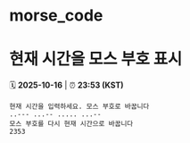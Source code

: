 # morse_code
# 현재 시간을 모스 부호 표시
<!-- MORSE_TIME_START -->
🗓️ **2025-10-16** | ⏰ **23:53 (KST)**

```
현재 시간을 입력하세요. 모스 부호로 바꿉니다
..--- ...-- ..... ...--
모스 부호를 다시 현재 시간으로 바꿉니다
2353
```
<!-- MORSE_TIME_END -->
